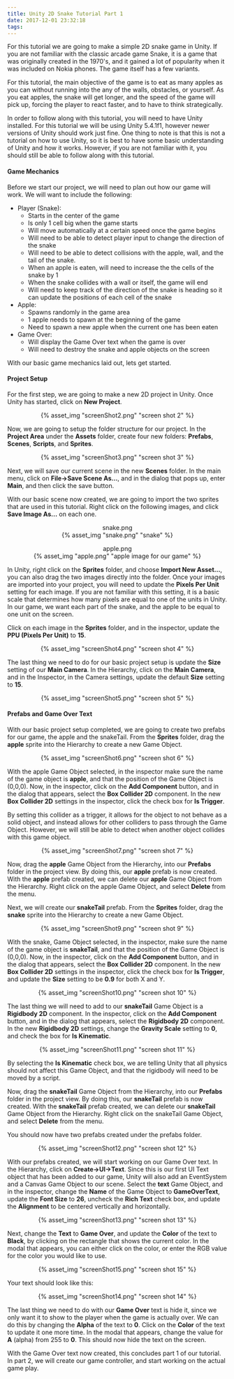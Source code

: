 ```yaml
---
title: Unity 2D Snake Tutorial Part 1
date: 2017-12-01 23:32:18
tags:
---
```


<p> For this tutorial we are going to make a simple 2D snake game in Unity. If you are not familiar with the classic arcade game Snake, it is a game that was originally created in the 1970's, and it gained a lot of popularity when it was included on Nokia phones. The game itself has a few variants.</p>
<!-- more -->
<p>For this tutorial, the main objective of the game is to eat as many apples as you can without running into the any of the walls, obstacles, or yourself. As you eat apples, the snake will get longer, and the speed of the game will pick up, forcing the player to react faster, and to have to think strategically.</p>

<p>In order to follow along with this tutorial, you will need to have Unity installed. For this tutorial we will be using Unity 5.4.1f1, however newer versions of Unity should work just fine. One thing to note is that this is not a tutorial on how to use Unity, so it is best to have some basic understanding of Unity and how it works. However, if you are not familiar with it, you should still be able to follow along with this tutorial.</p>

<h4>Game Mechanics</h4>
<p>Before we start our project, we will need to plan out how our game will work. We will want to include the following:
<ul>
  <li>Player (Snake):
    <ul>
      <li>Starts in the center of the game</li>
      <li>Is only 1 cell big when the game starts</li>
      <li>Will move automatically at a certain speed once the game begins</li>
      <li>Will need to be able to detect player input to change the direction of the snake</li>
      <li>Will need to be able to detect collisions with the apple, wall, and the tail of the snake.</li>
      <li>When an apple is eaten, will need to increase the the cells of the snake by 1</li>
      <li>When the snake collides with a wall or itself, the game will end</li>
      <li>Will need to keep track of the direction of the snake is heading so it can update the positions of each cell of the snake</li>
    </ul>
  </li>
  <li>Apple:
    <ul>
      <li>Spawns randomly in the game area</li>
      <li>1 apple needs to spawn at the beginning of the game</li>
      <li>Need to spawn a new apple when the current one has been eaten</li>
    </ul>
  </li>
  <li>Game Over:
    <ul>
      <li>Will display the Game Over text when the game is over</li>
      <li>Will need to destroy the snake and apple objects on the screen</li>
    </ul>
  </li>
</ul>
</p>

<div>With our basic game mechanics laid out, lets get started.</div>
<h4>Project Setup</h4>
<p>For the first step, we are going to make a new 2D project in Unity. Once Unity has started, click on <b>New Project</b>.</p>
<p style="text-align: center;">
  {% asset_img "screenShot2.png" "screen shot 2" %}
</p>
<p>Now, we are going to setup the folder structure for our project. In the <b>Project Area</b> under the <b>Assets</b> folder, create four new folders: <b>Prefabs</b>, <b>Scenes</b>, <b>Scripts</b>, and <b>Sprites</b>.</p>
<p style="text-align: center;">
  {% asset_img "screenShot3.png" "screen shot 3" %}
</p>
<p>Next, we will save our current scene in the new <b>Scenes</b> folder. In the main menu, click on <b>File->Save Scene As...</b>, and in the dialog that pops up, enter <b>Main</b>, and then click the save button.</p>
<p>With our basic scene now created, we are going to import the two sprites that are used in this tutorial. Right click on the following images, and click <b>Save Image As...</b> on each one.</p>
<p style="text-align: center;">snake.png<br>
  {% asset_img "snake.png" "snake" %}
</p>
<p style="text-align: center;">apple.png<br>
  {% asset_img "apple.png" "apple image for our game" %}
</p>
<p>In Unity, right click on the <b>Sprites</b> folder, and choose <b>Import New Asset...</b>, you can also drag the two images directly into the folder. Once your images are imported into your project, you will need to update the <b>Pixels Per Unit</b> setting for each image. If you are not familiar with this setting, it is a basic scale that determines how many pixels are equal to one of the units in Unity. In our game, we want each part of the snake, and the apple to be equal to one unit on the screen.</p>
<p>Click on each image in the <b>Sprites</b> folder, and in the inspector, update the <b>PPU (Pixels Per Unit)</b> to <b>15</b>.</p>
<p style="text-align: center;">
  {% asset_img "screenShot4.png" "screen shot 4" %}
</p>
<p>The last thing we need to do for our basic project setup is update the <b>Size</b> setting of our <b>Main Camera</b>. In the Hierarchy, click on the <b>Main Camera</b>, and in the Inspector, in the Camera settings, update the default <b>Size</b> setting to <b>15</b>.</p>
<p style="text-align: center;">
  {% asset_img "screenShot5.png" "screen shot 5" %}
</p>

<h4>Prefabs and Game Over Text</h4>
<p>With our basic project setup completed, we are going to create two prefabs for our game, the apple and the snakeTail. From the <b>Sprites</b> folder, drag the <b>apple</b> sprite into the Hierarchy to create a new Game Object.</p>
<p style="text-align: center;">
  {% asset_img "screenShot6.png" "screen shot 6" %}
</p>
<p>With the apple Game Object selected, in the inspector make sure the name of the game object is <b>apple</b>, and that the position of the Game Object is (0,0,0). Now, in the inspector, click on the <b>Add Component</b> button, and in the dialog that appears, select the <b>Box Collider 2D</b> component. In the new <b>Box Collider 2D</b> settings in the inspector, click the check box for <b>Is Trigger</b>.</p>
<p>By setting this collider as a trigger, it allows for the object to not behave as a solid object, and instead allows for other colliders to pass through the Game Object. However, we will still be able to detect when another object collides with this game object.</p>
<p style="text-align: center;">
  {% asset_img "screenShot7.png" "screen shot 7" %}
</p>
<p>Now, drag the <b>apple</b> Game Object from the Hierarchy, into our <b>Prefabs</b> folder in the project view. By doing this, our <b>apple</b> prefab is now created. With the <b>apple</b> prefab created, we can delete our <b>apple</b> Game Object from the Hierarchy. Right click on the apple Game Object, and select <b>Delete</b> from the menu.</p>
<p>Next, we will create our <b>snakeTail</b> prefab. From the <b>Sprites</b> folder, drag the <b>snake</b> sprite into the Hierarchy to create a new Game Object.</p>
<p style="text-align: center;">
  {% asset_img "screenShot9.png" "screen shot 9" %}
</p>
<p>With the snake, Game Object selected, in the inspector, make sure the name of the game object is <b>snakeTail</b>, and that the position of the Game Object is (0,0,0). Now, in the inspector, click on the <b>Add Component</b> button, and in the dialog that appears, select the <b>Box Collider 2D</b> component. In the new <b>Box Collider 2D</b> settings in the inspector, click the check box for <b>Is Trigger</b>, and update the <b>Size</b> setting to be <b>0.9</b> for both X and Y.</p>
<p style="text-align: center;">
  {% asset_img "screenShot10.png" "screen shot 10" %}
</p>
<p>The last thing we will need to add to our <b>snakeTail</b> Game Object is a <b>Rigidbody 2D</b> component. In the inspector, click on the <b>Add Component</b> button, and in the dialog that appears, select the <b>Rigidbody 2D</b> component. In the new <b>Rigidbody 2D</b> settings, change the <b>Gravity Scale</b> setting to <b>0</b>, and check the box for <b>Is Kinematic</b>.
<p style="text-align: center;">
  {% asset_img "screenShot11.png" "screen shot 11" %}
</p>
<p>By selecting the <b>Is Kinematic</b> check box, we are telling Unity that all physics should not affect this Game Object, and that the rigidbody will need to be moved by a script.</p>
<p>Now, drag the <b>snakeTail</b> Game Object from the Hierarchy, into our <b>Prefabs</b> folder in the project view. By doing this, our <b>snakeTail</b> prefab is now created. With the <b>snakeTail</b> prefab created, we can delete our <b>snakeTail</b> Game Object from the Hierarchy. Right click on the snakeTail Game Object, and select <b>Delete</b> from the menu.</p>
<p>You should now have two prefabs created under the prefabs folder.</p>
<p style="text-align: center;">
  {% asset_img "screenShot12.png" "screen shot 12" %}
</p>
<p>With our prefabs created, we will start working on our Game Over text. In the Hierarchy, click on <b>Create->UI->Text</b>. Since this is our first UI Text object that has been added to our game, Unity will also add an EventSystem and a Canvas Game Object to our scene. Select the <b>text</b> Game Object, and in the inspector, change the <b>Name</b> of the Game Object to <b>GameOverText</b>, update the <b>Font Size</b> to <b>26</b>, uncheck the <b>Rich Text</b> check box, and update the <b>Alignment</b> to be centered vertically and horizontally.</p>
<p style="text-align: center;">
  {% asset_img "screenShot13.png" "screen shot 13" %}
</p>
<p>Next, change the <b>Text</b> to <b>Game Over</b>, and update the <b>Color</b> of the text to <b>Black</b>, by clicking on the rectangle that shows the current color. In the modal that appears, you can either click on the color, or enter the RGB value for the color you would like to use.</p>
<p style="text-align: center;">
  {% asset_img "screenShot15.png" "screen shot 15" %}
</p>
<p>Your text should look like this:</p>
<p style="text-align: center;">
  {% asset_img "screenShot14.png" "screen shot 14" %}
</p>
<p>The last thing we need to do with our <b>Game Over</b> text is hide it, since we only want it to show to the player when the game is actually over. We can do this by changing the <b>Alpha</b> of the text to <b>0</b>. Click on the <b>Color</b> of the text to update it one more time. In the modal that appears, change the value for <b>A</b> (alpha) from 255 to <b>0</b>. This should now hide the text on the screen.

<p>With the Game Over text now created, this concludes part 1 of our tutorial. In part 2, we will create our game controller, and start working on the actual game play.</p>